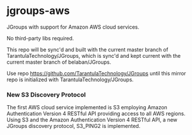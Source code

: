 # jgroups-aws

JGroups with support for Amazon AWS cloud services. 

No third-party libs required. 

This repo will be sync'd and built with the current master branch of TarantulaTechnology/JGroups, which is sync'd and kept current with the current master branch of belaban/JGroups.

Use repo https://github.com/TarantulaTechnology/JGroups until this mirror repo is initialized with TarantulaTechnology/JGroups.

### New S3 Discovery Protocol

The first AWS cloud service implemented is S3 employing Amazon Authentication Version 4 RESTful API providing access to all AWS regions. Using S3 and the Amazon Authentication Version 4 RESTful API, a new JGroups discovery protocol, S3_PING2 is implemented.



